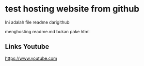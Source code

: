 
# test hosting website from github

Ini adalah file readme darigithub
                     
    
 
menghosting readme.md bukan pake html

## Links Youtube 

https://www.youtube.com
